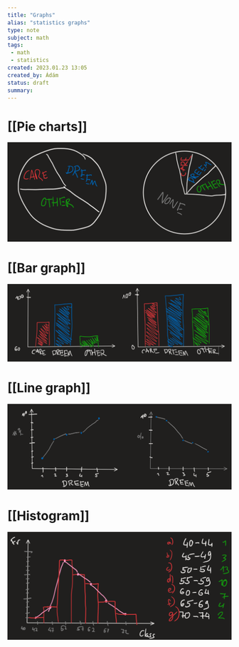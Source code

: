 ```yaml
---
title: "Graphs"
alias: "statistics graphs"
type: note
subject: math
tags:
 - math
 - statistics
created: 2023.01.23 13:05
created_by: Ádám
status: draft 
summary: 
---
```

# [[Pie charts]] 
![](Pasted%20image%2020230124111431.png)
# [[Bar graph]] 
![](Pasted%20image%2020230124112034.png)
# [[Line graph]] 
![](Pasted%20image%2020230124112554.png)
# [[Histogram]]
![histogram](Pasted%20image%2020230126092228.png)
